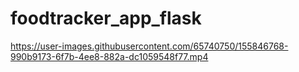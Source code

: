 # foodtracker_app_flask



https://user-images.githubusercontent.com/65740750/155846768-990b9173-6f7b-4ee8-882a-dc1059548f77.mp4

